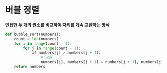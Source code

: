 # 버블 정렬

**인접한 두 개의 원소를 비교하며 자리를 계속 교환하는 방식**

```py
def bubble_sort(numbers):
    count = len(numbers)
    for i in range(count - 1):
        for j in range(count - 1):
            if numbers[j] > numbers[j + 1]:
                # 교환
                numbers[j], numbers[j + 1] = numbers[j + 1], numbers[j]
    return numbers
```